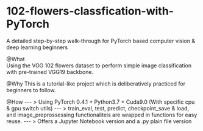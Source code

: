 # 102-flowers-classfication-with-PyTorch
A detailed step-by-step walk-through for PyTorch based computer vision & deep learning beginners

@What<br>
Using the VGG 102 flowers dataset to perform simple image classification with pre-trained VGG19 backbone.

@Why
This is a tutorial-like project which is deliberatively practiced for beginners to follow.

@How
--- > Using PyTorch 0.4.1 + Python3.7 + Cuda9.0 (With specific cpu & gpu switch utils)
--- > train_eval, test, predict, checkpoint_save & load, and image_preprossessing functionaliteis are wrapped in functions for easy reuse.
--- > Offers a Jupyter Notebook version and a .py plain file version


